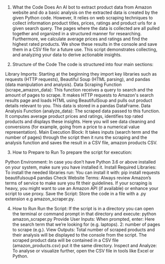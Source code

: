 1. What the Code Does
An AI bot to extract product data from Amazon website and do a basic analysis on the extracted data is created by the given Python code. However,
It relies on web scraping techniques to collect information product titles, prices, ratings and product urls for a given search query.
The pages where the data is collected are all pulled together and organized in a structured manner for researching.
Furthermore, we calculate average prices and ratings and find the highest rated products. We show these results in the console and save them in a CSV file for a future use.
This script demonstrates collecting, and analyzing your data to derive actionable insights.

2. Structure of the Code
The code is structured into four main sections:

Library Imports: Starting at the beginning they import key libraries such as requests (HTTP requests), Beautiful Soup (HTML parsing), and pandas (data manipulation and analysis).
Data Scraping Function (scrape_amazon_data): This function receives a query to search and the amount of pages to scrape. It makes HTTP requests to Amazon's search results page and loads
HTML using BeautifulSoup and pulls out product details relevant to you. This data is stored in a pandas DataFrame.
Data Analysis Function (analyze_data): The scraped data passed to this function. It computes average product prices and ratings, identifies top rated products 
and displays these insights. Here you will see data cleaning and conversions (for example, going from a price to a numerical value representation).
Main Execution Block: It takes inputs (search term and the number of pages) through the script then it runs the scraping and the analysis function and saves the result in a CSV file, amazon products CSV.

3. How to Prepare to Run
To prepare the script for execution:

Python Environment: In case you don’t have Python 3.6 or above installed on your system, make sure you have installed it.
Install Required Libraries: To install the needed libraries run:
You can install it with: 
pip install requests beautifulsoup4 pandas
Check Website Terms: Always review Amazon’s terms of service to make sure you fit their guidelines. If your scraping is heavy, 
you might want to use an Amazon API (if available) or enhance your script to use proxy.
Save the Script: Store the code in a file with a .py extension e.g amazon_scraper.py.

4. How to Run
Run the Script: If the script is in a directory you can open the terminal or command prompt in that directory and execute:
python amazon_scraper.py
Provide User Inputs: When prompted, enter:
Here the search term that we’re looking for (e.g. laptops).
2: number of pages to scrape (e.g.).
View Outputs:
Total number of scraped products and their analysis will be displayed to the console from the script.
The scraped product data will be contained in a CSV file (amazon_products.csv) put it the same directory.
Inspect and Analyze: To analyse or visualize further, open the CSV file in tools like Excel or Python.
